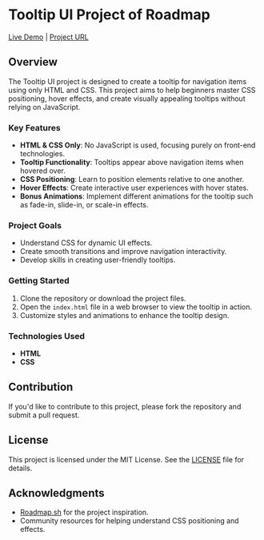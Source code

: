 # Tooltip UI Project of Roadmap

[Live Demo](https://farrukh-ali-khan.github.io/roadmap-tooltip-ui/) | [Project URL](https://roadmap.sh/projects/tooltip-ui)

## Overview

The Tooltip UI project is designed to create a tooltip for navigation items using only HTML and CSS. This project aims to help beginners master CSS positioning, hover effects, and create visually appealing tooltips without relying on JavaScript.

### Key Features

- **HTML & CSS Only**: No JavaScript is used, focusing purely on front-end technologies.
- **Tooltip Functionality**: Tooltips appear above navigation items when hovered over.
- **CSS Positioning**: Learn to position elements relative to one another.
- **Hover Effects**: Create interactive user experiences with hover states.
- **Bonus Animations**: Implement different animations for the tooltip such as fade-in, slide-in, or scale-in effects.

### Project Goals

- Understand CSS for dynamic UI effects.
- Create smooth transitions and improve navigation interactivity.
- Develop skills in creating user-friendly tooltips.

### Getting Started

1. Clone the repository or download the project files.
2. Open the `index.html` file in a web browser to view the tooltip in action.
3. Customize styles and animations to enhance the tooltip design.

### Technologies Used

- **HTML**
- **CSS**

## Contribution

If you'd like to contribute to this project, please fork the repository and submit a pull request.

## License

This project is licensed under the MIT License. See the [LICENSE](LICENSE) file for details.

## Acknowledgments

- [Roadmap.sh](https://roadmap.sh) for the project inspiration.
- Community resources for helping understand CSS positioning and effects.
